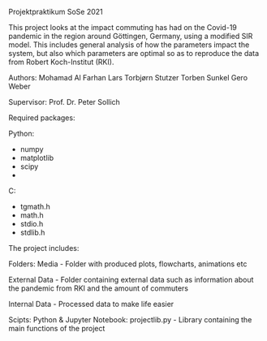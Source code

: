 Projektpraktikum SoSe 2021

This project looks at the impact commuting has had on the Covid-19 pandemic in the region around Göttingen, Germany, using a modified SIR model. This includes general analysis of how the parameters impact the system, but also which parameters are optimal so as to reproduce the data from Robert Koch-Institut (RKI). 


Authors:
Mohamad Al Farhan
Lars Torbjørn Stutzer
Torben Sunkel
Gero Weber

Supervisor:
Prof. Dr. Peter Sollich

Required packages:

Python:
  - numpy
  - matplotlib
  - scipy
  - 
C:
  - tgmath.h
  - math.h
  - stdio.h
  - stdlib.h


The project includes:

Folders:
  Media - Folder with produced plots, flowcharts, animations etc

  External Data - Folder containing external data such as information about the pandemic from RKI and the amount of commuters

  Internal Data - Processed data to make life easier

Scipts:
  Python & Jupyter Notebook:
    projectlib.py - Library containing the main functions of the project

